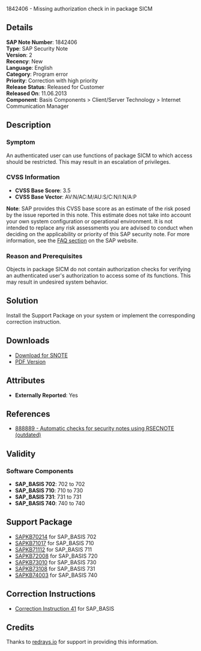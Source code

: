 1842406 - Missing authorization check in in package SICM

## Details

**SAP Note Number**: 1842406  
**Type**: SAP Security Note  
**Version**: 2  
**Recency**: New  
**Language**: English  
**Category**: Program error  
**Priority**: Correction with high priority  
**Release Status**: Released for Customer  
**Released On**: 11.06.2013  
**Component**: Basis Components &gt; Client/Server Technology &gt; Internet Communication Manager

## Description

### Symptom
An authenticated user can use functions of package SICM to which access should be restricted. This may result in an escalation of privileges.

### CVSS Information
- **CVSS Base Score**: 3.5
- **CVSS Base Vector**: AV:N/AC:M/AU:S/C:N/I:N/A:P

**Note**: SAP provides this CVSS base score as an estimate of the risk posed by the issue reported in this note. This estimate does not take into account your own system configuration or operational environment. It is not intended to replace any risk assessments you are advised to conduct when deciding on the applicability or priority of this SAP security note. For more information, see the [FAQ section](https://service.sap.com/securitynotes/) on the SAP website.

### Reason and Prerequisites
Objects in package SICM do not contain authorization checks for verifying an authenticated user's authorization to access some of its functions. This may result in undesired system behavior.

## Solution
Install the Support Package on your system or implement the corresponding correction instruction.

## Downloads
- [Download for SNOTE](https://notesdownloads.sap.com/note/0040000010890112017)
- [PDF Version](https://userapps.support.sap.com/sap/support/sfm/notes/print/0001842406?language=en-US&token=A422FAB8B5FCF2A91F421E1FBC5A3055)

## Attributes
- **Externally Reported**: Yes

## References
- [888889 - Automatic checks for security notes using RSECNOTE (outdated)](https://me.sap.com/notes/888889)

## Validity
### Software Components
- **SAP_BASIS 702**: 702 to 702
- **SAP_BASIS 710**: 710 to 730
- **SAP_BASIS 731**: 731 to 731
- **SAP_BASIS 740**: 740 to 740

## Support Package
- [SAPKB70214](https://me.sap.com/supportpackage/SAPKB70214) for SAP_BASIS 702
- [SAPKB71017](https://me.sap.com/supportpackage/SAPKB71017) for SAP_BASIS 710
- [SAPKB71112](https://me.sap.com/supportpackage/SAPKB71112) for SAP_BASIS 711
- [SAPKB72008](https://me.sap.com/supportpackage/SAPKB72008) for SAP_BASIS 720
- [SAPKB73010](https://me.sap.com/supportpackage/SAPKB73010) for SAP_BASIS 730
- [SAPKB73108](https://me.sap.com/supportpackage/SAPKB73108) for SAP_BASIS 731
- [SAPKB74003](https://me.sap.com/supportpackage/SAPKB74003) for SAP_BASIS 740

## Correction Instructions
- [Correction Instruction 41](https://me.sap.com/corrins/0001842406/41) for SAP_BASIS

## Credits
Thanks to [redrays.io](https://redrays.io) for support in providing this information.